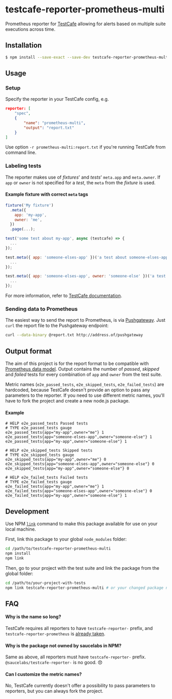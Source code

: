 # testcafe-reporter-prometheus-multi

Prometheus reporter for [TestCafe](https://devexpress.github.io/testcafe/) allowing for alerts based on multiple suite executions across time.

## Installation

```sh
$ npm install --save-exact --save-dev testcafe-reporter-prometheus-multi
```

## Usage

### Setup

Specify the reporter in your TestCafe config, e.g.

```json
reporter: [
	"spec",
	{
		"name": "prometheus-multi",
		"output": "report.txt"
	}
]
```

Use option `-r prometheus-multi:report.txt` if you're running TestCafe from command line.

### Labeling tests

The reporter makes use of _fixtures_' and _tests_' `meta.app` and `meta.owner`.
If `app` or `owner` is not specified for a _test_, the `meta` from the _fixture_ is used.

#### Example fixture with correct `meta` tags
```javascript
fixture('My fixture')
  .meta({
    app: 'my-app',
    owner: 'me',
  })
  .page(...);

test('some test about my-app', async (testcafe) => {
  ...
});

test.meta({ app: 'someone-elses-app' })('a test about someone-elses-app', async (testcafe) => {
  ...
});

test.meta({ app: 'someone-elses-app', owner: 'someone-else' })('a test about someone-elses-app with a different owner', async (testcafe) => {
  ...
});
```

For more information, refer to [TestCafe documentation](https://devexpress.github.io/testcafe/documentation/using-testcafe/common-concepts/reporters.html#using-the-reporters).

### Sending data to Prometheus

The easiest way to send the report to Prometheus, is via [Pushgateway](https://github.com/prometheus/pushgateway). Just `curl` the report file to the Pushgateway endpoint:

```sh
curl --data-binary @report.txt http://address.of/pushgateway
```

## Output format

The aim of this project is for the report format to be compatible with [Prometheus data model](https://prometheus.io/docs/concepts/data_model/). Output contains the number of _passed_, _skipped_ and _failed_ tests for every combination of `app` and `owner` from the test suite.

Metric names (`e2e_passed_tests`, `e2e_skipped_tests`, `e2e_failed_tests`) are hardcoded, because TestCafe doesn't provide an option to pass any parameters to the reporter. If you need to use different metric names, you'll have to fork the project and create a new node.js package.

#### Example
```
# HELP e2e_passed_tests Passed tests
# TYPE e2e_passed_tests gauge
e2e_passed_tests{app="my-app",owner="me"} 1
e2e_passed_tests{app="someone-elses-app",owner="someone-else"} 1
e2e_passed_tests{app="my-app",owner="someone-else"} 1

# HELP e2e_skipped_tests Skipped tests
# TYPE e2e_skipped_tests gauge
e2e_skipped_tests{app="my-app",owner="me"} 0
e2e_skipped_tests{app="someone-elses-app",owner="someone-else"} 0
e2e_skipped_tests{app="my-app",owner="someone-else"} 0

# HELP e2e_failed_tests Failed tests
# TYPE e2e_failed_tests gauge
e2e_failed_tests{app="my-app",owner="me"} 1
e2e_failed_tests{app="someone-elses-app",owner="someone-else"} 0
e2e_failed_tests{app="my-app",owner="someone-else"} 1
```

## Development

Use NPM [`link`](https://docs.npmjs.com/cli/link) command to make this package available for use on your local machine.

First, link this package to your global `node_modules` folder:

```sh
cd /path/to/testcafe-reporter-prometheus-multi
npm install
npm link
```

Then, go to your project with the test suite and link the package from the global folder:

```sh
cd /path/to/your-project-with-tests
npm link testcafe-reporter-prometheus-multi # or your changed package name
```

## FAQ

#### Why is the name so long?

TestCafe requires all reporters to have `testcafe-reporter-` prefix, and `testcafe-reporter-prometheus` is [already taken](https://www.npmjs.com/package/testcafe-reporter-prometheus).

#### Why is the package not owned by saucelabs in NPM?

Same as above, all reporters must have `testcafe-reporter-` prefix. `@saucelabs/testcafe-reporter-` is no good. 😞

#### Can I customize the metric names?

No, TestCafe currently doesn't offer a possibility to pass parameters to reporters, but you can always fork the project.
